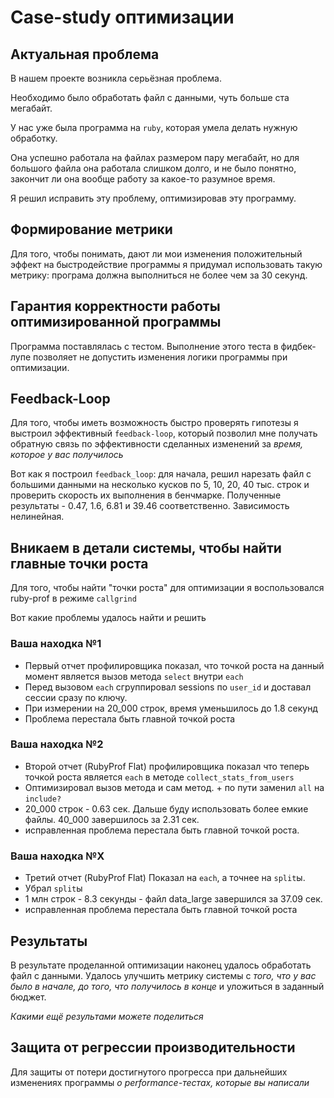 # Case-study оптимизации

## Актуальная проблема
В нашем проекте возникла серьёзная проблема.

Необходимо было обработать файл с данными, чуть больше ста мегабайт.

У нас уже была программа на `ruby`, которая умела делать нужную обработку.

Она успешно работала на файлах размером пару мегабайт, но для большого файла она работала слишком долго, и не было понятно, закончит ли она вообще работу за какое-то разумное время.

Я решил исправить эту проблему, оптимизировав эту программу.

## Формирование метрики
Для того, чтобы понимать, дают ли мои изменения положительный эффект на быстродействие программы я придумал использовать такую метрику: програма должна выполниться не более чем за 30 секунд.

## Гарантия корректности работы оптимизированной программы
Программа поставлялась с тестом. Выполнение этого теста в фидбек-лупе позволяет не допустить изменения логики программы при оптимизации.

## Feedback-Loop
Для того, чтобы иметь возможность быстро проверять гипотезы я выстроил эффективный `feedback-loop`, который позволил мне получать обратную связь по эффективности сделанных изменений за *время, которое у вас получилось*

Вот как я построил `feedback_loop`: для начала, решил нарезать файл с большими данными на несколько кусков по 5, 10, 20, 40 тыс. строк
и проверить скорость их выполнения в бенчмарке. Полученные результаты - 0.47, 1.6, 6.81 и 39.46 соответственно. Зависимость нелинейная.

## Вникаем в детали системы, чтобы найти главные точки роста
Для того, чтобы найти "точки роста" для оптимизации я воспользовался ruby-prof в режиме `callgrind`

Вот какие проблемы удалось найти и решить

### Ваша находка №1
- Первый отчет профилировщика показал, что точкой роста на данный момент является вызов метода `select` внутри `each`
- Перед вызовом `each` сгруппировал sessions по `user_id` и доставал сессии сразу по ключу.
- При измерении на 20_000 строк, время уменьшилось до 1.8 секунд
- Проблема перестала быть главной точкой роста

### Ваша находка №2
- Второй отчет (RubyProf Flat) профилировщика показал что теперь точкой роста является `each` в методе `collect_stats_from_users`
- Оптимизировал вызов метода и сам метод. + по пути заменил `all` на `include?`
- 20_000 строк - 0.63 сек. Дальше буду использовать более емкие файлы. 40_000 завершилось за 2.31 сек.
- исправленная проблема перестала быть главной точкой роста.

### Ваша находка №X
- Третий отчет (RubyProf Flat) Показал на `each`, а точнее на `split`ы. 
- Убрал `split`ы
- 1 млн строк - 8.3 секунды - файл data_large завершился за 37.09 сек.
- исправленная проблема перестала быть главной точкой роста

## Результаты
В результате проделанной оптимизации наконец удалось обработать файл с данными.
Удалось улучшить метрику системы с *того, что у вас было в начале, до того, что получилось в конце* и уложиться в заданный бюджет.

*Какими ещё результами можете поделиться*

## Защита от регрессии производительности
Для защиты от потери достигнутого прогресса при дальнейших изменениях программы *о performance-тестах, которые вы написали*

